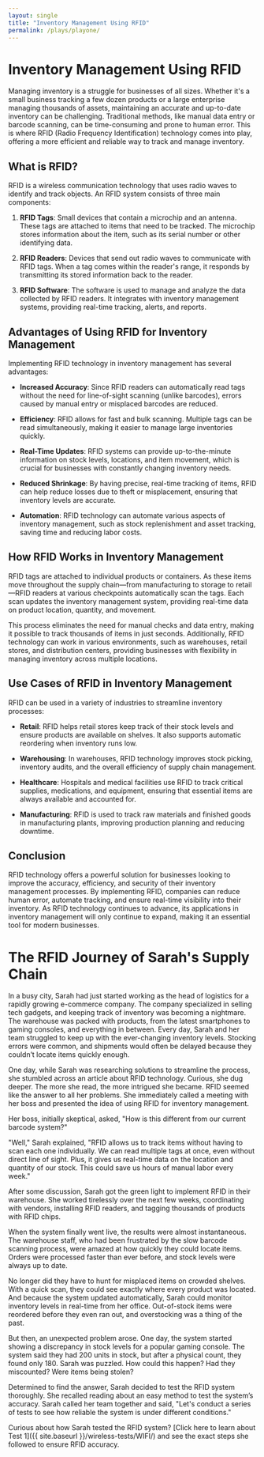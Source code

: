 ```yaml
---
layout: single
title: "Inventory Management Using RFID"
permalink: /plays/playone/
---
```

# Inventory Management Using RFID

Managing inventory is a struggle for businesses of all sizes. Whether it's a small business tracking a few dozen products or a large enterprise managing thousands of assets, maintaining an accurate and up-to-date inventory can be challenging. Traditional methods, like manual data entry or barcode scanning, can be time-consuming and prone to human error. This is where RFID (Radio Frequency Identification) technology comes into play, offering a more efficient and reliable way to track and manage inventory.

## What is RFID?

RFID is a wireless communication technology that uses radio waves to identify and track objects. An RFID system consists of three main components:

1. **RFID Tags**: Small devices that contain a microchip and an antenna. These tags are attached to items that need to be tracked. The microchip stores information about the item, such as its serial number or other identifying data.
   
2. **RFID Readers**: Devices that send out radio waves to communicate with RFID tags. When a tag comes within the reader's range, it responds by transmitting its stored information back to the reader.

3. **RFID Software**: The software is used to manage and analyze the data collected by RFID readers. It integrates with inventory management systems, providing real-time tracking, alerts, and reports.

## Advantages of Using RFID for Inventory Management

Implementing RFID technology in inventory management has several advantages:

- **Increased Accuracy**: Since RFID readers can automatically read tags without the need for line-of-sight scanning (unlike barcodes), errors caused by manual entry or misplaced barcodes are reduced.
  
- **Efficiency**: RFID allows for fast and bulk scanning. Multiple tags can be read simultaneously, making it easier to manage large inventories quickly.

- **Real-Time Updates**: RFID systems can provide up-to-the-minute information on stock levels, locations, and item movement, which is crucial for businesses with constantly changing inventory needs.

- **Reduced Shrinkage**: By having precise, real-time tracking of items, RFID can help reduce losses due to theft or misplacement, ensuring that inventory levels are accurate.

- **Automation**: RFID technology can automate various aspects of inventory management, such as stock replenishment and asset tracking, saving time and reducing labor costs.

## How RFID Works in Inventory Management

RFID tags are attached to individual products or containers. As these items move throughout the supply chain—from manufacturing to storage to retail—RFID readers at various checkpoints automatically scan the tags. Each scan updates the inventory management system, providing real-time data on product location, quantity, and movement.

This process eliminates the need for manual checks and data entry, making it possible to track thousands of items in just seconds. Additionally, RFID technology can work in various environments, such as warehouses, retail stores, and distribution centers, providing businesses with flexibility in managing inventory across multiple locations.

## Use Cases of RFID in Inventory Management

RFID can be used in a variety of industries to streamline inventory processes:

- **Retail**: RFID helps retail stores keep track of their stock levels and ensure products are available on shelves. It also supports automatic reordering when inventory runs low.

- **Warehousing**: In warehouses, RFID technology improves stock picking, inventory audits, and the overall efficiency of supply chain management.

- **Healthcare**: Hospitals and medical facilities use RFID to track critical supplies, medications, and equipment, ensuring that essential items are always available and accounted for.

- **Manufacturing**: RFID is used to track raw materials and finished goods in manufacturing plants, improving production planning and reducing downtime.

## Conclusion

RFID technology offers a powerful solution for businesses looking to improve the accuracy, efficiency, and security of their inventory management processes. By implementing RFID, companies can reduce human error, automate tracking, and ensure real-time visibility into their inventory. As RFID technology continues to advance, its applications in inventory management will only continue to expand, making it an essential tool for modern businesses.

# The RFID Journey of Sarah's Supply Chain

In a busy city, Sarah had just started working as the head of logistics for a rapidly growing e-commerce company. The company specialized in selling tech gadgets, and keeping track of inventory was becoming a nightmare. The warehouse was packed with products, from the latest smartphones to gaming consoles, and everything in between. Every day, Sarah and her team struggled to keep up with the ever-changing inventory levels. Stocking errors were common, and shipments would often be delayed because they couldn’t locate items quickly enough.

One day, while Sarah was researching solutions to streamline the process, she stumbled across an article about RFID technology. Curious, she dug deeper. The more she read, the more intrigued she became. RFID seemed like the answer to all her problems. She immediately called a meeting with her boss and presented the idea of using RFID for inventory management.

Her boss, initially skeptical, asked, "How is this different from our current barcode system?"

"Well," Sarah explained, "RFID allows us to track items without having to scan each one individually. We can read multiple tags at once, even without direct line of sight. Plus, it gives us real-time data on the location and quantity of our stock. This could save us hours of manual labor every week."

After some discussion, Sarah got the green light to implement RFID in their warehouse. She worked tirelessly over the next few weeks, coordinating with vendors, installing RFID readers, and tagging thousands of products with RFID chips.

When the system finally went live, the results were almost instantaneous. The warehouse staff, who had been frustrated by the slow barcode scanning process, were amazed at how quickly they could locate items. Orders were processed faster than ever before, and stock levels were always up to date.

No longer did they have to hunt for misplaced items on crowded shelves. With a quick scan, they could see exactly where every product was located. And because the system updated automatically, Sarah could monitor inventory levels in real-time from her office. Out-of-stock items were reordered before they even ran out, and overstocking was a thing of the past.

But then, an unexpected problem arose. One day, the system started showing a discrepancy in stock levels for a popular gaming console. The system said they had 200 units in stock, but after a physical count, they found only 180. Sarah was puzzled. How could this happen? Had they miscounted? Were items being stolen?

Determined to find the answer, Sarah decided to test the RFID system thoroughly. She recalled reading about an easy method to test the system’s accuracy. Sarah called her team together and said, "Let's conduct a series of tests to see how reliable the system is under different conditions."

Curious about how Sarah tested the RFID system? [Click here to learn about Test 1]({{ site.baseurl }}/wireless-tests/WIFI/) and see the exact steps she followed to ensure RFID accuracy.

